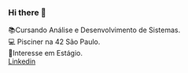 ### Hi there 👋
 :books:Cursando Análise e Desenvolvimento de Sistemas.<br>
 :computer: Pisciner na 42 São Paulo.<br>
 :briefcase:Interesse em Estágio.<br>
[ Linkedin](https://www.linkedin.com/in/nathalia-mendon%C3%A7a-084705252/)

